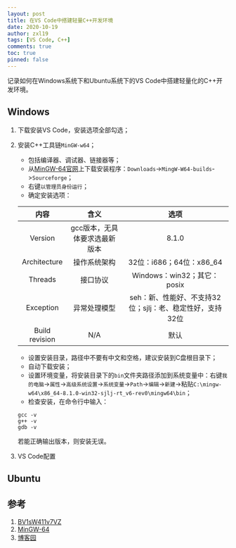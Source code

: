 ```yaml
---
layout: post
title: 在VS Code中搭建轻量C++开发环境
date: 2020-10-19
author: zxl19
tags: [VS Code, C++]
comments: true
toc: true
pinned: false
---
```


记录如何在Windows系统下和Ubuntu系统下的VS Code中搭建轻量化的C++开发环境。

<!-- more -->

## Windows

1. 下载安装VS Code，安装选项全部勾选；
2. 安装C++工具链`MinGW-w64`；
   + 包括编译器、调试器、链接器等；
   + 从[MinGW-64官网](http://mingw-w64.org/doku.php)上下载安装程序：`Downloads`->`MingW-W64-builds`->`Sourceforge`；
   + 右键`以管理员身份运行`；
   + 确定安装选项：

    | 内容 | 含义 | 选项 |
    | :----: | :----: | :----: |
    | Version | gcc版本，无具体要求选最新版本 | 8.1.0 |
    | Architecture | 操作系统架构 | 32位：i686；64位：x86_64 |
    | Threads | 接口协议 | Windows：win32；其它：posix |
    | Exception | 异常处理模型 | seh：新、性能好、不支持32位；sjlj：老、稳定性好，支持32位 |
    | Build revision | N/A | 默认 |

   + 设置安装目录，路径中不要有中文和空格，建议安装到C盘根目录下；
   + 自动下载安装；
   + 设置环境变量，将安装目录下的`bin`文件夹路径添加到系统变量中：右键`我的电脑`->`属性`->`高级系统设置`->`系统变量`->`Path`->`编辑`->`新建`->粘贴`C:\mingw-w64\x86_64-8.1.0-win32-sjlj-rt_v6-rev0\mingw64\bin`；
   + 检查安装，在命令行中输入：

    ```shell
    gcc -v
    g++ -v
    gdb -v
    ```

    若能正确输出版本，则安装无误。
3. VS Code配置

## Ubuntu

## 参考

1. [BV1sW411v7VZ](https://www.bilibili.com/video/BV1sW411v7VZ)
2. [MinGW-64](http://mingw-w64.org/doku.php)
3. [博客园](https://www.cnblogs.com/ggg-327931457/p/9694516.html)
